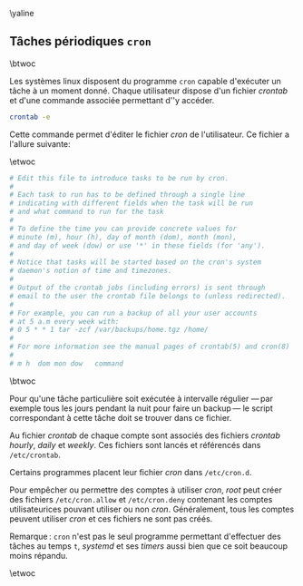\yaline

## Tâches périodiques `cron`

\btwoc

Les systèmes linux disposent du programme `cron` capable d'exécuter un tâche à un moment donné. Chaque utilisateur dispose d'un fichier _crontab_ et d'une commande associée permettant d''y accéder. 

```bash
crontab -e
```

Cette commande permet d'éditer le fichier _cron_ de l'utilisateur. Ce fichier a l'allure suivante: 

\etwoc

```conf
# Edit this file to introduce tasks to be run by cron.                            
#                                                                                 
# Each task to run has to be defined through a single line                        
# indicating with different fields when the task will be run                      
# and what command to run for the task                                            
#                                                                                 
# To define the time you can provide concrete values for                          
# minute (m), hour (h), day of month (dom), month (mon),                          
# and day of week (dow) or use '*' in these fields (for 'any').                   
#                                                                                 
# Notice that tasks will be started based on the cron's system                    
# daemon's notion of time and timezones.                                          
#                                                                                 
# Output of the crontab jobs (including errors) is sent through                   
# email to the user the crontab file belongs to (unless redirected).              
#                                                                                 
# For example, you can run a backup of all your user accounts                     
# at 5 a.m every week with:                                                       
# 0 5 * * 1 tar -zcf /var/backups/home.tgz /home/                                 
#                                                                                 
# For more information see the manual pages of crontab(5) and cron(8)             
#                                                                                 
# m h  dom mon dow   command                                                      
```
\btwoc

Pour qu'une tâche particulière soit exécutée à intervalle régulier — par exemple
tous les jours pendant la nuit pour faire un backup — le script correspondant à
cette tâche doit se trouver dans ce fichier. 

Au fichier _crontab_ de chaque compte sont associés des fichiers _crontab_
_hourly_, _daily_ et _weekly_. Ces fichiers sont lancés et référencés dans
`/etc/crontab`. 

Certains programmes placent leur fichier _cron_ dans `/etc/cron.d`. 

Pour empêcher ou permettre des comptes à utiliser _cron_, _root_ peut créer des
fichiers `/etc/cron.allow` et `/etc/cron.deny` contenant les comptes
utilisateurices pouvant utiliser ou non _cron_. Généralement, tous les comptes
peuvent utiliser _cron_ et ces fichiers ne sont pas créés. 

Remarque : `cron` n'est pas le seul programme permettant d'effectuer des tâches
au temps `t`, _systemd_ et ses _timers_ aussi bien que ce soit beaucoup moins
répandu. 

\etwoc